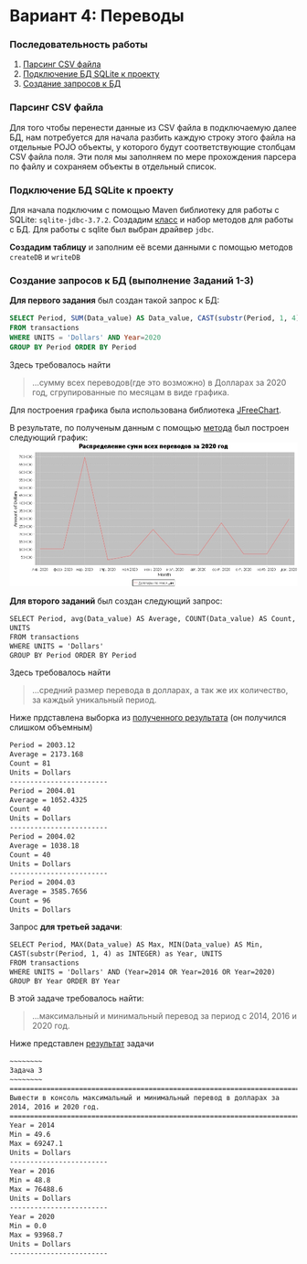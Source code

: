 # Вариант 4: Переводы

### Последовательность работы
1. [Парсинг CSV файла](https://github.com/InSkipper/JavaFinalProject#Парсинг-CSV-файла)
2. [Подключение БД SQLite к проекту](https://github.com/InSkipper/JavaFinalProject#Подключение-БД-SQLite-к-проекту-(выполнение-Заданий-1-3))
3. [Создание запросов к БД](https://github.com/InSkipper/JavaFinalProject#Создание-запросов-к-БД)

### Парсинг CSV файла
Для того чтобы перенести данные из CSV файла в подключаемую далее БД, нам потребуется для начала разбить каждую строку этого файла на отдельные POJO объекты, у которого будут соответствующие столбцам CSV файла поля. Эти поля мы заполняем по мере прохождения парсера по файлу и сохраняем объекты в отдельный список.

### Подключение БД SQLite к проекту
Для начала подключим с помощью Maven библиотеку для работы с SQLite: `sqlite-jdbc-3.7.2`. 
Создадим [класс](https://github.com/InSkipper/JavaFinalProject/blob/4000d45bc9a52c9ebaa8b050da3bb5c2f38f9d54/src/main/java/DbConn.java#L6)
и набор методов для работы с БД. Для работы с sqlite был выбран драйвер `jdbc`. 

**Создадим таблицу** и заполним её всеми данными с помощью методов `createDB` и `writeDB`

### Создание запросов к БД (выполнение Заданий 1-3)
**Для первого задания** был создан такой запрос к БД:
``` sql
SELECT Period, SUM(Data_value) AS Data_value, CAST(substr(Period, 1, 4) AS INTEGER) AS Year, UNITS 
FROM transactions
WHERE UNITS = 'Dollars' AND Year=2020
GROUP BY Period ORDER BY Period
```
Здесь требовалось найти 
> ...сумму всех переводов(где это возможно) в Долларах за 2020 год, сгрупированные по месяцам в виде графика.

Для построения графика была использована библиотека [JFreeChart](https://jfree.org/jfreechart/). 

В результате, по полученым данным с помощью [метода](https://github.com/InSkipper/JavaFinalProject/blob/7d6233a4d2e56d02c522c3a9c6102541bd0f699a/src/main/java/Main.java#L27) был построен следующий график:
![График](https://github.com/InSkipper/JavaFinalProject/blob/master/Results/chart.JPEG?raw=true)

**Для второго заданий** был создан следующий запрос:
```mysql
SELECT Period, avg(Data_value) AS Average, COUNT(Data_value) AS Count, UNITS 
FROM transactions 
WHERE UNITS = 'Dollars' 
GROUP BY Period ORDER BY Period
```
Здесь требовалось найти
> ...средний размер перевода в долларах, а так же их количество, за каждый уникальный период.

Ниже прдставлена выборка из [полученного результата](https://github.com/InSkipper/JavaFinalProject/blob/master/Results/Task_2.txt) (он получился слишком объемным)
```
Period = 2003.12
Average = 2173.168
Count = 81
Units = Dollars
------------------------
Period = 2004.01
Average = 1052.4325
Count = 40
Units = Dollars
------------------------
Period = 2004.02
Average = 1038.18
Count = 40
Units = Dollars
------------------------
Period = 2004.03
Average = 3585.7656
Count = 96
Units = Dollars
```

Запрос **для третьей задачи**:
```mysql
SELECT Period, MAX(Data_value) AS Max, MIN(Data_value) AS Min,
CAST(substr(Period, 1, 4) as INTEGER) as Year, UNITS 
FROM transactions 
WHERE UNITS = 'Dollars' AND (Year=2014 OR Year=2016 OR Year=2020) 
GROUP BY Year ORDER BY Year
```
В этой задаче требовалось найти:
> ...максимальный и минимальный перевод за период с 2014, 2016 и 2020 год.

Ниже представлен [результат](https://github.com/InSkipper/JavaFinalProject/blob/master/Results/Task_3.txt) задачи
```
~~~~~~~~
Задача 3
~~~~~~~~
=========================================================================================
Вывести в консоль максимальный и минимальный перевод в долларах за 2014, 2016 и 2020 год.
=========================================================================================
Year = 2014
Min = 49.6
Max = 69247.1
Units = Dollars
------------------------
Year = 2016
Min = 48.8
Max = 76488.6
Units = Dollars
------------------------
Year = 2020
Min = 0.0
Max = 93968.7
Units = Dollars
------------------------
```
